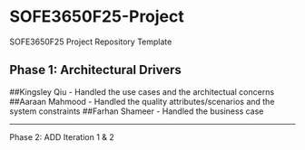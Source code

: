 # SOFE3650F25-Project
SOFE3650F25 Project Repository Template

Phase 1: Architectural Drivers
---
##Kingsley Qiu - Handled the use cases and the architectual concerns
##Aaraan Mahmood - Handled the quality attributes/scenarios and the system constraints
##Farhan Shameer - Handled the business case

---

Phase 2: ADD Iteration 1 & 2
